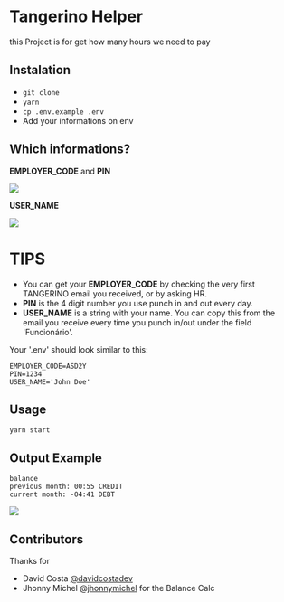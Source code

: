 # Tangerino Helper

this Project is for get how many hours we need to pay



## Instalation

- `git clone`
- `yarn`
- `cp .env.example .env`
- Add your informations on env



## Which informations?

**EMPLOYER_CODE** and **PIN**

<img src="https://github.com/davidcostadev/tangerinohelper/raw/master/assets/info-1.png" />

**USER_NAME**

<img src="https://github.com/davidcostadev/tangerinohelper/raw/master/assets/info-2.png" />

# TIPS
 - You can get your **EMPLOYER_CODE** by checking the very first TANGERINO email you received, or by asking HR.
 - **PIN** is the 4 digit number you use punch in and out every day.
 - **USER_NAME** is a string with your name. You can copy this from the email you receive every time you punch in/out under the field 'Funcionário'.

Your '.env' should look similar to this:
```
EMPLOYER_CODE=ASD2Y
PIN=1234
USER_NAME='John Doe'
```



## Usage

`yarn start`



## Output Example

```
balance
previous month: 00:55 CREDIT
current month: -04:41 DEBT
```

<img src="https://github.com/davidcostadev/tangerinohelper/raw/master/assets/output-2.gif" />



## Contributors

Thanks for

- David Costa [@davidcostadev](https://github.com/davidcostadev)
- Jhonny Michel [@jhonnymichel](https://github.com/jhonnymichel) for the Balance Calc
